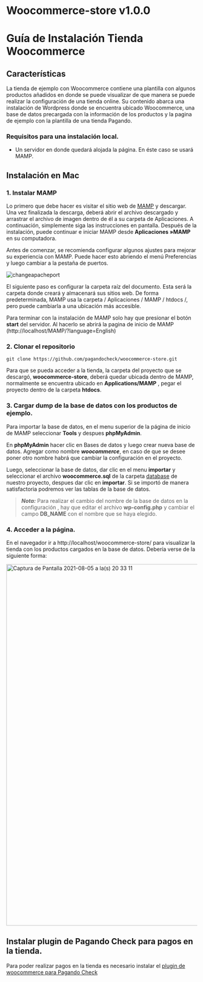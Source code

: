 # Woocommerce-store v1.0.0

# Guía de Instalación Tienda Woocommerce

## Características
La tienda de ejemplo con Woocommerce contiene una plantilla con algunos productos añadidos en donde se puede visualizar de que manera se puede realizar la configuración de una tienda online. Su contenido abarca una instalación de Wordpress donde se encuentra ubicado Woocommerce, una base de datos precargada con la información de los productos y la pagina de ejemplo con la plantilla de una tienda Pagando.

### Requisitos para una instalación local.
- Un servidor en donde quedará alojada la página. En éste caso se usará MAMP.

## Instalación en Mac

### 1. Instalar MAMP

Lo primero que debe hacer es visitar el sitio web de [MAMP](https://www.mamp.info/en/mac/) y descargar. Una vez finalizada la descarga, deberá abrir el archivo descargado y arrastrar el archivo de imagen dentro de él a su carpeta de Aplicaciones. A continuación, simplemente siga las instrucciones en pantalla.
Después de la instalación, puede continuar e iniciar MAMP desde **Aplicaciones »MAMP** en su computadora.

Antes de comenzar, se recomienda configurar algunos ajustes para mejorar su experiencia con MAMP. Puede hacer esto abriendo el menú Preferencias y luego cambiar a la pestaña de puertos.

![changeapacheport](https://user-images.githubusercontent.com/88348069/128447300-023fbd7e-c5c3-4443-ae15-f6a3c51db855.png)

El siguiente paso es configurar la carpeta raíz del documento. Esta será la carpeta donde creará y almacenará sus sitios web. De forma predeterminada, MAMP usa la carpeta / Aplicaciones / MAMP / htdocs /, pero puede cambiarla a una ubicación más accesible.

Para terminar con la instalación de MAMP solo hay que presionar el botón **start** del servidor. Al hacerlo se abrirá la pagina de inicio de MAMP (http://localhost/MAMP/?language=English)

### 2. Clonar el repositorio

```
git clone https://github.com/pagandocheck/woocommerce-store.git
```
Para que se pueda acceder a la tienda, la carpeta del proyecto que se descargó, **woocommerce-store**, deberá quedar ubicada dentro de MAMP, normalmente se encuentra ubicado en **Applications/MAMP** , pegar el proyecto dentro de la carpeta **htdocs**.

### 3. Cargar dump de la base de datos con los productos de ejemplo.
Para importar la base de datos, en el menu superior de la página de inicio de MAMP seleccionar **Tools** y despues **phpMyAdmin**.

En **phpMyAdmin** hacer clic en Bases de datos y luego crear nueva base de datos. Agregar como nombre ***woocommerce***, en caso de que se desee poner otro nombre habrá que cambiar la configuración en el proyecto.

Luego, seleccionar la base de datos, dar clic en el menu **importar** y seleccionar el archivo **woocommerce.sql** de la carpeta [database](../../database/woocommerce.sql) de nuestro proyecto, despues dar clic en **importar**. Si se importó de manera satisfactoria podremos ver las tablas de la base de datos.

> **_Nota:_**
Para realizar el cambio del nombre de la base de datos en la configuración , hay que editar el archivo **wp-config.php** y cambiar el campo **DB_NAME** con el nombre que se haya elegido.

### 4. Acceder a la página.
En el navegador ir a http://localhost/woocommerce-store/ para visualizar la tienda con los productos cargados en la base de datos. Debería verse de la siguiente forma: 

<img width="950" alt="Captura de Pantalla 2021-08-05 a la(s) 20 33 11" src="https://user-images.githubusercontent.com/88348069/128447095-2bf718d3-44d4-4b45-b5de-562cef808c27.png">

## Instalar plugin de Pagando Check para pagos en la tienda.
Para poder realizar pagos en la tienda es necesario instalar el [plugin de woocommerce para Pagando Check](https://github.com/pagandocheck/plugin-pagandocheck-woocommerce)

